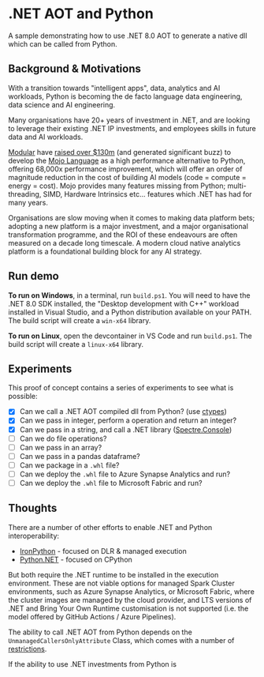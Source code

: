 # .NET AOT and Python

A sample demonstrating how to use .NET 8.0 AOT to generate a native dll which can be called from Python.

## Background & Motivations

With a transition towards "intelligent apps", data, analytics and AI workloads, Python is becoming the de facto language data engineering, data science and AI engineering. 

Many organisations have 20+ years of investment in .NET, and are looking to leverage their existing .NET IP investments, and employees skills in future data and AI workloads.

[Modular](https://www.modular.com) have [raised over $130m](https://techcrunch.com/2023/08/24/modular-raises-100m-for-ai-dev-tools/) (and generated significant buzz) to develop the [Mojo Language](https://www.modular.com/max/mojo) as a high performance alternative to Python, offering 68,000x performance improvement, which will offer an order of magnitude reduction in the cost of building AI models (code = compute = energy = cost). Mojo provides many features missing from Python; multi-threading, SIMD, Hardware Intrinsics etc... features which .NET has had for many years.

Organisations are slow moving when it comes to making data platform bets; adopting a new platform is a major investment, and a major organisational transformation programme, and the ROI of these endeavours are often measured on a decade long timescale. A modern cloud native analytics platform is a foundational building block for any AI strategy.

## Run demo

**To run on Windows**, in a terminal, run `build.ps1`. You will need to have the .NET 8.0 SDK installed, the "Desktop development with C++" workload installed in Visual Studio, and a Python distribution available on your PATH. The build script will create a `win-x64` library.

**To run on Linux**, open the devcontainer in VS Code and run `build.ps1`. The build script will create a `linux-x64` library.

## Experiments

This proof of concept contains a series of experiments to see what is possible:

- [x] Can we call a .NET AOT compiled dll from Python? (use [ctypes](https://docs.python.org/3/library/ctypes.html))
- [x] Can we pass in integer, perform a operation and return an integer?
- [x] Can we pass in a string, and call a .NET library ([Spectre.Console](https://github.com/spectreconsole/spectre.console))
- [ ] Can we do file operations?
- [ ] Can we pass in an array?
- [ ] Can we pass in a pandas dataframe?
- [ ] Can we package in a `.whl` file?
- [ ] Can we deploy the `.whl` file to Azure Synapse Analytics and run?
- [ ] Can we deploy the `.whl` file to Microsoft Fabric and run?

## Thoughts

There are a number of other efforts to enable .NET and Python interoperability:

- [IronPython](https://ironpython.net/) - focused on DLR & managed execution
- [Python.NET](https://pythonnet.github.io/) - focused on CPython

But both require the .NET runtime to be installed in the execution environment. These are not viable options for managed Spark Cluster environments, such as Azure Synapse Analytics, or Microsoft Fabric, where the cluster images are managed by the cloud provider, and LTS versions of .NET and Bring Your Own Runtime customisation is not supported (i.e. the model offered by GitHub Actions / Azure Pipelines).

The ability to call .NET AOT from Python depends on the `UnmanagedCallersOnlyAttribute` Class, which comes with a number of [restrictions](https://learn.microsoft.com/en-us/dotnet/api/system.runtime.interopservices.unmanagedcallersonlyattribute?view=net-8.0#remarks).

If the ability to use .NET investments from Python is 